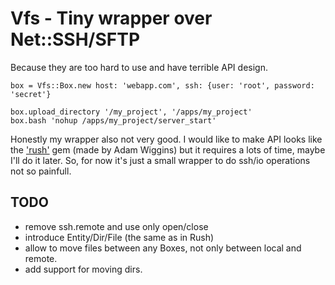 # Vfs - Tiny wrapper over Net::SSH/SFTP

Because they are too hard to use and have terrible API design.

    box = Vfs::Box.new host: 'webapp.com', ssh: {user: 'root', password: 'secret'}

    box.upload_directory '/my_project', '/apps/my_project'
    box.bash 'nohup /apps/my_project/server_start'
  
Honestly my wrapper also not very good. I would like to make API looks like the ['rush'][rush] gem (made by Adam Wiggins)
but it requires a lots of time, maybe I'll do it later.
So, for now it's just a small wrapper to do ssh/io operations not so painfull.

## TODO

- remove ssh.remote and use only open/close
- introduce Entity/Dir/File (the same as in Rush)
- allow to move files between any Boxes, not only between local and remote.
- add support for moving dirs.

[rush]: http://github.com/adamwiggins/rush